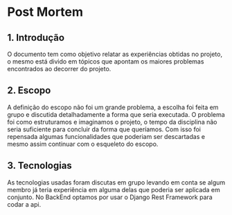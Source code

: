 # Post Mortem 

## 1. Introdução

O documento tem como objetivo relatar as experiências obtidas no projeto, o mesmo está divido em tópicos que apontam os maiores problemas encontrados ao decorrer do projeto.

## 2. Escopo

A definição do escopo não foi um grande problema, a escolha foi feita em grupo e discutida detalhadamente a forma que seria executada. O problema foi como estruturamos e imaginamos o projeto, o tempo da disciplina não seria suficiente para concluir da forma que queríamos. Com isso foi repensada algumas funcionalidades que poderiam ser descartadas e mesmo assim continuar com o esqueleto do escopo. 

## 3. Tecnologias 

As tecnologias usadas foram discutas em grupo levando em conta se algum membro já teria experiência em alguma delas que poderia ser aplicada em conjunto. 
No BackEnd optamos por usar o Django Rest Framework para codar a api. 
